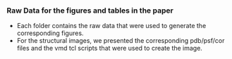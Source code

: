 ### Raw Data for the figures and tables in the paper

- Each folder contains the raw data that were used to generate the corresponding figures.
- For the structural images, we presented the corresponding pdb/psf/cor files and the vmd tcl scripts that were used to create the image.
